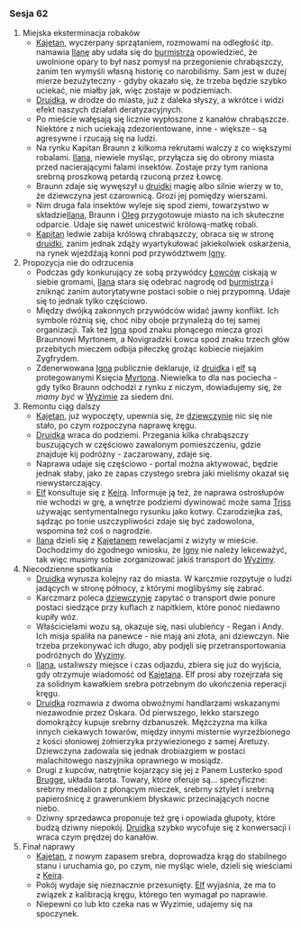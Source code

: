 ### Sesja 62
1. Miejska eksterminacja robaków
    - [Kajetan](#g_kajetan), wyczerpany sprzątaniem, rozmowami na odległość itp. namawia [Ilanę](#g_ilana) aby udała się do [burmistrza](#p_oleg) opowiedzieć, że uwolnione opary to był nasz pomysł na przegonienie chrabąszczy, zanim ten wymyśli własną historię co narobiliśmy. Sam jest w dużej mierze bezużyteczny - gdyby okazało się, że trzeba będzie szybko uciekać, nie miałby jak, więc zostaje w podziemiach.
    - [Druidka](#g_ilana), w drodze do miasta, już z daleka słyszy, a wkrótce i widzi efekt naszych działań deratyzacyjnych. 
    - Po mieście wałęsają się licznie wypłoszone z kanałów chrabąszcze. Niektóre z nich uciekają zdezorientowane, inne - większe - są agresywne i rzucają się na ludzi.
    - Na rynku Kapitan Braunn z kilkoma rekrutami walczy z co większymi robalami. [Ilana](#g_ilana), niewiele myśląc, przyłącza się do obrony miasta przed nacierającymi falami insektów. Zostaje przy tym raniona srebrną proszkową petardą rzuconą przez Łowcę.
    - Braunn zdaje się wywęszył u [druidki](#g_ilana) magię albo silnie wierzy w to, że dziewczyna jest czarownicą. Grozi jej pomiędzy wierszami.
    - Nim druga fala insektów wyleje się spod ziemi, towarzystwo w składzie[Ilana](#g_ilana), Braunn i [Oleg](#p_oleg) przygotowuje miasto na ich skuteczne odparcie. Udaje się nawet unicestwić królową-matkę robali.
    - [Kapitan](Braunn) ledwie zabija królową chrabąszczy, obraca się w stronę [druidki](#g_ilana), zanim jednak zdąży wyartykułować jakiekolwiek oskarżenia, na rynek wjeżdżają konni pod przywództwem [Igny](#p_igna).
2. Propozycja nie do odrzucenia
    - Podczas gdy konkurujący ze sobą przywódcy [Łowców](#r_lowca) ciskają w siebie gromami, [Ilana](#g_ilana) stara się odebrać nagrodę od [burmistrza](#p_oleg) i zniknąć zanim autorytatywne postaci sobie o niej przypomną. Udaje się to jednak tylko częściowo.
    - Między dwójką zakonnych przywódców widać jawny konflikt. Ich symbole różnią się, choć niby oboje przynależą do tej samej organizacji. Tak też [Igna](#p_igna) spod znaku płonącego miecza grozi Braunnowi Myrtonem, a Novigradzki Łowca spod znaku trzech głów przebitych mieczem odbija piłeczkę grożąc kobiecie niejakim Zygfrydem.
    - Zdenerwowana [Igna](#p_igna) publicznie deklaruje, iż [druidka](#g_ilana) i [elf](#g_kajetan) są protegowanymi Księcia [Myrtona](#p_lord_myrton). Niewielka to dla nas pociecha - gdy tylko Braunn odchodzi z rynku z niczym, dowiadujemy się, że _mamy być_ w [Wyzimie](#l_wyzima) za siedem dni.
3. Remontu ciąg dalszy
    - [Kajetan](#g_kajetan), już wypoczęty, upewnia się, że [dziewczynie](#g_ilana) nic się nie stało, po czym rozpoczyna naprawę kręgu.
    - [Druidka](#g_ilana) wraca do podziemi. Przegania kilka chrabąszczy buszujących w częściowo zawalonym pomieszczeniu, gdzie znajduje kij podróżny - zaczarowany, zdaje się.
    - Naprawa udaje się częściowo - portal można aktywować, będzie jednak słaby, jako że zapas czystego srebra jaki mieliśmy okazał się niewystarczający.
    - [Elf](#g_kajetan) konsultuje się z [Keirą](#p_keira_metz). Informuje ją też, że naprawa ostrosłupów nie wchodzi w grę, a wnętrze podziemi dywinować może sama [Triss](#p_triss_merigold) używając sentymentalnego rysunku jako kotwy. Czarodziejka zaś, sądząc po tonie uszczypliwości zdaje się być zadowolona, wspomina też coś o nagrodzie. 
    - [Ilana](#g_ilana) dzieli się z [Kajetanem](#g_kajetan) rewelacjami z wizyty w mieście. Dochodzimy do zgodnego wniosku, że [Igny](#p_igna) nie należy lekceważyć, tak więc musimy sobie zorganizować jakiś transport do [Wyzimy](#l_wyzima).
4. Niecodzienne spotkania
    - [Druidka](#g_ilana) wyrusza kolejny raz do miasta. W karczmie rozpytuje o ludzi jadących w stronę północy, z którymi moglibyśmy się zabrać.
    - Karczmarz poleca [dziewczynie](#g_ilana) zapytać o transport dwie ponure postaci siedzące przy kuflach z napitkiem, które ponoć niedawno kupiły wóz.
    - Właścicielami wozu są, okazuje się, nasi ulubieńcy - Regan i Andy. Ich misja spaliła na panewce - nie mają ani złota, ani dziewczyn. Nie trzeba przekonywać ich długo, aby podjęli się przetransportowania podróżnych do [Wyzimy](#l_wyzima).
    - [Ilana](#g_ilana), ustaliwszy miejsce i czas odjazdu, zbiera się już do wyjścia, gdy otrzymuje wiadomość od [Kajetana](#g_kajetan). Elf prosi aby rozejrzała się za solidnym kawałkiem srebra potrzebnym do ukończenia reperacji kręgu.
    - [Druidka](#g_ilana) rozmawia z dwoma obwoźnymi handlarzami wskazanymi niezawodnie przez Oskara. Od pierwszego, lekko starszego domokrążcy kupuje srebrny dzbanuszek. Mężczyzna ma kilka innych ciekawych towarów, między innymi misternie wyrzeźbionego z kości słoniowej żołnierzyka przywiezionego z samej Aretuzy. Dziewczyna zadowala się jednak drobiazgiem w postaci malachitowego naszyjnika oprawnego w mosiądz.
    - Drugi z kupców, natrętnie kojarzący się jej z Panem Lusterko spod [Brugge](#l_m_brugge), układa tarota. Towary, które oferuje są... specyficzne: srebrny medalion z płonącym mieczek, srebrny sztylet i srebrną papierośnicę z grawerunkiem błyskawic przecinających nocne niebo.
    - Dziwny sprzedawca proponuje też grę i opowiada głupoty, które budzą dziwny niepokój. [Druidka](#g_ilana) szybko wycofuje się z konwersacji i wraca czym prędzej do kanałów.
5. Finał naprawy
    - [Kajetan](#g_kajetan), z nowym zapasem srebra, doprowadza krąg do stabilnego stanu i uruchamia go, po czym, nie myśląc wiele, dzieli się wieściami z [Keirą](#p_keira_metz).
    - Pokój wydaje się nieznacznie przesunięty. [Elf](#g_kajetan) wyjaśnia, że ma to związek z kalibracją kręgu, którego ten wymagał po naprawie.
    - Niepewni co lub kto czeka nas w Wyzimie, udajemy się na spoczynek.